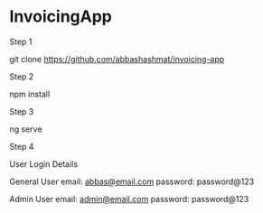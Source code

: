 # InvoicingApp

Step 1

git clone https://github.com/abbashashmat/invoicing-app

Step 2

npm install

Step 3

ng serve

Step 4

User Login Details

General User
email: abbas@email.com
password: password@123

Admin User
email: admin@email.com
password: password@123

